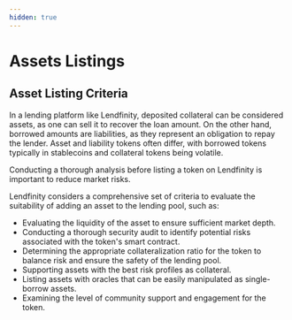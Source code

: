 ```yaml
---
hidden: true
---
```


# Assets Listings

## Asset Listing Criteria

In a lending platform like Lendfinity, deposited collateral can be considered assets, as one can sell it to recover the loan amount. On the other hand, borrowed amounts are liabilities, as they represent an obligation to repay the lender. Asset and liability tokens often differ, with borrowed tokens typically in stablecoins and collateral tokens being volatile.

Conducting a thorough analysis before listing a token on Lendfinity is important to reduce market risks.

Lendfinity considers a comprehensive set of criteria to evaluate the suitability of adding an asset to the lending pool, such as:

* Evaluating the liquidity of the asset to ensure sufficient market depth.
* Conducting a thorough security audit to identify potential risks associated with the token's smart contract.
* Determining the appropriate collateralization ratio for the token to balance risk and ensure the safety of the lending pool.
* Supporting assets with the best risk profiles as collateral.
* Listing assets with oracles that can be easily manipulated as single-borrow assets.
* Examining the level of community support and engagement for the token.
